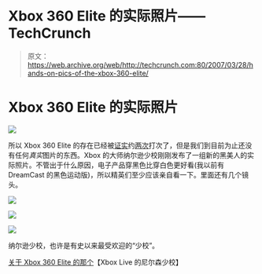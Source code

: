 # Xbox 360 Elite 的实际照片——TechCrunch

> 原文：<https://web.archive.org/web/http://techcrunch.com:80/2007/03/28/hands-on-pics-of-the-xbox-360-elite/>

# Xbox 360 Elite 的实际照片

![](img/d3dfbe95ead1696fda34e9b66fbb5f57.png)

所以 Xbox 360 Elite 的存在已经被[证实](https://web.archive.org/web/20210126165524/http://crunchgear.com/2007/03/28/happy-tomorrow-xbox-360-elite-is-a-reality/)约[两次](https://web.archive.org/web/20210126165524/http://crunchgear.com/2007/03/20/real-life-magazine-confirms-black-xbox-360s-existence-here-in-late-april/)打次了，但是我们到目前为止还没有任何*真实*图片的东西。Xbox 的大师纳尔逊少校刚刚发布了一组新的黑美人的实际照片。不管出于什么原因，电子产品穿黑色比穿白色更好看(我以前有 DreamCast 的黑色运动版)，所以精英们至少应该亲自看一下。里面还有几个镜头。

![](img/81ca81afd05af9800d39afa0db93f1f0.png)

![](img/4a22c7686d4280ec422ee8073a8de51b.png)

![](img/3db0119516e885acacb42be487ec5e63.png)

纳尔逊少校，也许是有史以来最受欢迎的“少校”。

[关于 Xbox 360 Elite 的那个](https://web.archive.org/web/20210126165524/http://www.majornelson.com/archive/2007/03/27/the-one-about-the-xbox-360-elite.aspx)【Xbox Live 的尼尔森少校】